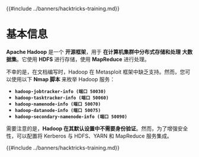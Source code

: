 {{#include ../banners/hacktricks-training.md}}

# **基本信息**

**Apache Hadoop** 是一个 **开源框架**，用于 **在计算机集群中分布式存储和处理** **大数据集**。它使用 **HDFS** 进行存储，使用 **MapReduce** 进行处理。

不幸的是，在文档编写时，Hadoop 在 Metasploit 框架中缺乏支持。然而，您可以使用以下 **Nmap 脚本** 来枚举 Hadoop 服务：

- **`hadoop-jobtracker-info (端口 50030)`**
- **`hadoop-tasktracker-info (端口 50060)`**
- **`hadoop-namenode-info (端口 50070)`**
- **`hadoop-datanode-info (端口 50075)`**
- **`hadoop-secondary-namenode-info (端口 50090)`**

需要注意的是，**Hadoop 在其默认设置中不需要身份验证**。然而，为了增强安全性，可以配置将 Kerberos 与 HDFS、YARN 和 MapReduce 服务集成。

{{#include ../banners/hacktricks-training.md}}
